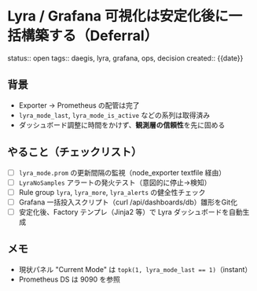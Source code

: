 # Lyra / Grafana 可視化は安定化後に一括構築する（Deferral）
status:: open
tags:: daegis, lyra, grafana, ops, decision
created:: {{date}}

## 背景
- Exporter → Prometheus の配管は完了
- `lyra_mode_last`, `lyra_mode_is_active` などの系列は取得済み
- ダッシュボード調整に時間をかけず、**観測層の信頼性**を先に固める

## やること（チェックリスト）
- [ ] `lyra_mode.prom` の更新間隔の監視（node_exporter textfile 経由）
- [ ] `LyraNoSamples` アラートの発火テスト（意図的に停止→検知）
- [ ] Rule group `lyra`, `lyra_more`, `lyra_alerts` の健全性チェック
- [ ] Grafana 一括投入スクリプト（curl /api/dashboards/db）雛形をGit化
- [ ] 安定化後、Factory テンプレ（Jinja2 等）で Lyra ダッシュボードを自動生成

## メモ
- 現状パネル "Current Mode" は `topk(1, lyra_mode_last == 1)`（instant）
- Prometheus DS は 9090 を参照
